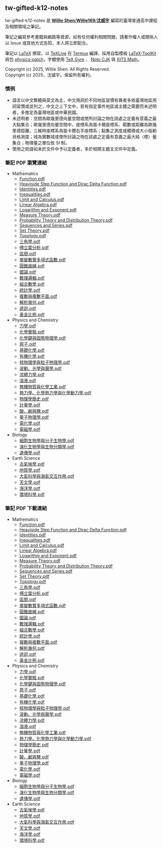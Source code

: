## tw-gifted-k12-notes

tw-gifted-k12-notes 是 [**Willie Shen**/**Willie169**/**沈威宇**](https://github.com/Willie169) 編寫的臺灣普通高中課程及相關領域之筆記。

筆記之編寫參考書籍與網路等資源，如有任何權利相關問題，請著作權人或關係人以 Issue 或其他方式告知，本人將立即配合。

筆記以 [LaTeX](https://www.latex-project.org) 撰寫，以 [TeXLive](https://www.tug.org/texlive) 在 [Termux](https://github.com/termux/termux-app) 編譯，採用自製模板 [LaTeX-ToolKit](https://github.com/Willie169/LaTeX-ToolKit) 與包 [physics-patch](https://github.com/Willie169/physics-patch)，字體使用 [TeX Gyre](https://ctan.org/pkg/tex-gyre) 、 [Noto CJK](https://github.com/notofonts/noto-cjk) 與 [XITS Math](https://github.com/aliftype/xits)。

Copyright (c) 2025, Willie Shen. All Rights Reserved.<br />
Copyright (c) 2025，沈威宇。保留所有權利。

### 慣例

- 語言以中文繁體與英文為主，中文用詞於不同地區習慣有異者多依臺灣地區用詞習慣或並列之，中文之上下文中，若有指定事件地區或主體之需要而未述明者，多推定為臺灣地區或中華民國。
- 未述明者：空間為歐幾里德向量空間或使所討論之物在該處之定義有意義之最大點集合；歐幾里德向量空間中，座標系為笛卡爾座標系、範數或距離為歐幾里德距離，三維時座標系為笛卡爾右手座標系；點集之測度或體積或大小指勒貝格測度；域為實數域或使所討論之物在該處之定義有意義之最大純（標）量集合；物理量之單位依 SI 制。
- 使用之術語如未於文件中予以定義者，多於相關主題主文件中定義。

### 筆記 PDF 瀏覽連結

- Mathematics
  - [Function.pdf](Mathematics/Function.pdf)
  - [Heaviside Step Function and Dirac Delta Function.pdf](Mathematics/Heaviside%20Step%20Function%20and%20Dirac%20Delta%20Function.pdf)
  - [Identities.pdf](Mathematics/Identities.pdf)
  - [Inequalities.pdf](Mathematics/Inequalities.pdf)
  - [Limit and Calculus.pdf](Mathematics/Limit%20and%20Calculus.pdf)
  - [Linear Algebra.pdf](Mathematics/Linear%20Algebra.pdf)
  - [Logarithm and Exponent.pdf](Mathematics/Logarithm%20and%20Exponent.pdf)
  - [Measure Theory.pdf](Mathematics/Measure%20Theory.pdf)
  - [Probability Theory and Distribution Theory.pdf](Mathematics/Probability%20Theory%20and%20Distribution%20Theory.pdf)
  - [Sequences and Series.pdf](Mathematics/Sequences%20and%20Series.pdf)
  - [Set Theory.pdf](Mathematics/Set%20Theory.pdf)
  - [Topology.pdf](Mathematics/Topology.pdf)
  - [三角學.pdf](Mathematics/三角學.pdf)
  - [傅立葉分析.pdf](Mathematics/傅立葉分析.pdf)
  - [區間.pdf](Mathematics/區間.pdf)
  - [單變數實多項式函數.pdf](Mathematics/單變數實多項式函數.pdf)
  - [圓錐曲線.pdf](Mathematics/圓錐曲線.pdf)
  - [圖論.pdf](Mathematics/圖論.pdf)
  - [數理邏輯.pdf](Mathematics/數理邏輯.pdf)
  - [組合數學.pdf](Mathematics/組合數學.pdf)
  - [統計學.pdf](Mathematics/統計學.pdf)
  - [複數與複數平面.pdf](Mathematics/複數與複數平面.pdf)
  - [解析幾何.pdf](Mathematics/解析幾何.pdf)
  - [遞迴.pdf](Mathematics/遞迴.pdf)
  - [黃金比例.pdf](Mathematics/黃金比例.pdf)
- Physics and Chemistry
  - [力學.pdf](Physics%20and%20Chemistry/力學.pdf)
  - [化學實驗.pdf](Physics%20and%20Chemistry/化學實驗.pdf)
  - [化學鍵與固態物理學.pdf](Physics%20and%20Chemistry/化學鍵與固態物理學.pdf)
  - [原子.pdf](Physics%20and%20Chemistry/原子.pdf)
  - [基礎化學.pdf](Physics%20and%20Chemistry/基礎化學.pdf)
  - [有機化學.pdf](Physics%20and%20Chemistry/有機化學.pdf)
  - [核物理學與粒子物理學.pdf](Physics%20and%20Chemistry/核物理學與粒子物理學.pdf)
  - [波動、光學與聲學.pdf](Physics%20and%20Chemistry/波動、光學與聲學.pdf)
  - [流體力學.pdf](Physics%20and%20Chemistry/流體力學.pdf)
  - [溶液.pdf](Physics%20and%20Chemistry/溶液.pdf)
  - [無機物質與化學工業.pdf](Physics%20and%20Chemistry/無機物質與化學工業.pdf)
  - [熱力學、化學熱力學與化學動力學.pdf](Physics%20and%20Chemistry/熱力學、化學熱力學與化學動力學.pdf)
  - [物理學簡史.pdf](Physics%20and%20Chemistry/物理學簡史.pdf)
  - [計量學.pdf](Physics%20and%20Chemistry/計量學.pdf)
  - [酸、鹼與鹽.pdf](Physics%20and%20Chemistry/酸、鹼與鹽.pdf)
  - [量子物理學.pdf](Physics%20and%20Chemistry/量子物理學.pdf)
  - [電化學.pdf](Physics%20and%20Chemistry/電化學.pdf)
  - [電磁學.pdf](Physics%20and%20Chemistry/電磁學.pdf)
- Biology
  - [細胞生物學與分子生物學.pdf](Biology/細胞生物學與分子生物學.pdf)
  - [演化生物學與生物分類學.pdf](Biology/演化生物學與生物分類學.pdf)
  - [遺傳學.pdf](Biology/遺傳學.pdf)
- Earth Science
  - [古氣候學.pdf](Earth%20Science/古氣候學.pdf)
  - [地質學.pdf](Earth%20Science/地質學.pdf)
  - [大氣科學與海氣交互作用.pdf](Earth%20Science/大氣科學與海氣交互作用.pdf)
  - [天文學.pdf](Earth%20Science/天文學.pdf)
  - [海洋學.pdf](Earth%20Science/海洋學.pdf)
  - [環境科學.pdf](Earth%20Science/環境科學.pdf)

### 筆記 PDF 下載連結

- Mathematics
  - [Function.pdf](https://raw.githubusercontent.com/Willie169/tw-gifted-k12-notes/main/Mathematics/Function.pdf)
  - [Heaviside Step Function and Dirac Delta Function.pdf](https://raw.githubusercontent.com/Willie169/tw-gifted-k12-notes/main/Mathematics/Heaviside%20Step%20Function%20and%20Dirac%20Delta%20Function.pdf)
  - [Identities.pdf](https://raw.githubusercontent.com/Willie169/tw-gifted-k12-notes/main/Mathematics/Identities.pdf)
  - [Inequalities.pdf](https://raw.githubusercontent.com/Willie169/tw-gifted-k12-notes/main/Mathematics/Inequalities.pdf)
  - [Limit and Calculus.pdf](https://raw.githubusercontent.com/Willie169/tw-gifted-k12-notes/main/Mathematics/Limit%20and%20Calculus.pdf)
  - [Linear Algebra.pdf](https://raw.githubusercontent.com/Willie169/tw-gifted-k12-notes/main/Mathematics/Linear%20Algebra.pdf)
  - [Logarithm and Exponent.pdf](https://raw.githubusercontent.com/Willie169/tw-gifted-k12-notes/main/Mathematics/Logarithm%20and%20Exponent.pdf)
  - [Measure Theory.pdf](https://raw.githubusercontent.com/Willie169/tw-gifted-k12-notes/main/Mathematics/Measure%20Theory.pdf)
  - [Probability Theory and Distribution Theory.pdf](https://raw.githubusercontent.com/Willie169/tw-gifted-k12-notes/main/Mathematics/Probability%20Theory%20and%20Distribution%20Theory.pdf)
  - [Sequences and Series.pdf](https://raw.githubusercontent.com/Willie169/tw-gifted-k12-notes/main/Mathematics/Sequences%20and%20Series.pdf)
  - [Set Theory.pdf](https://raw.githubusercontent.com/Willie169/tw-gifted-k12-notes/main/Mathematics/Set%20Theory.pdf)
  - [Topology.pdf](https://raw.githubusercontent.com/Willie169/tw-gifted-k12-notes/main/Mathematics/Topology.pdf)
  - [三角學.pdf](https://raw.githubusercontent.com/Willie169/tw-gifted-k12-notes/main/Mathematics/三角學.pdf)
  - [傅立葉分析.pdf](https://raw.githubusercontent.com/Willie169/tw-gifted-k12-notes/main/Mathematics/傅立葉分析.pdf)
  - [區間.pdf](https://raw.githubusercontent.com/Willie169/tw-gifted-k12-notes/main/Mathematics/區間.pdf)
  - [單變數實多項式函數.pdf](https://raw.githubusercontent.com/Willie169/tw-gifted-k12-notes/main/Mathematics/單變數實多項式函數.pdf)
  - [圓錐曲線.pdf](https://raw.githubusercontent.com/Willie169/tw-gifted-k12-notes/main/Mathematics/圓錐曲線.pdf)
  - [圖論.pdf](https://raw.githubusercontent.com/Willie169/tw-gifted-k12-notes/main/Mathematics/圖論.pdf)
  - [數理邏輯.pdf](https://raw.githubusercontent.com/Willie169/tw-gifted-k12-notes/main/Mathematics/數理邏輯.pdf)
  - [組合數學.pdf](https://raw.githubusercontent.com/Willie169/tw-gifted-k12-notes/main/Mathematics/組合數學.pdf)
  - [統計學.pdf](https://raw.githubusercontent.com/Willie169/tw-gifted-k12-notes/main/Mathematics/統計學.pdf)
  - [複數與複數平面.pdf](https://raw.githubusercontent.com/Willie169/tw-gifted-k12-notes/main/Mathematics/複數與複數平面.pdf)
  - [解析幾何.pdf](https://raw.githubusercontent.com/Willie169/tw-gifted-k12-notes/main/Mathematics/解析幾何.pdf)
  - [遞迴.pdf](https://raw.githubusercontent.com/Willie169/tw-gifted-k12-notes/main/Mathematics/遞迴.pdf)
  - [黃金比例.pdf](https://raw.githubusercontent.com/Willie169/tw-gifted-k12-notes/main/Mathematics/黃金比例.pdf)
- Physics and Chemistry
  - [力學.pdf](https://raw.githubusercontent.com/Willie169/tw-gifted-k12-notes/main/Physics%20and%20Chemistry/力學.pdf)
  - [化學實驗.pdf](https://raw.githubusercontent.com/Willie169/tw-gifted-k12-notes/main/Physics%20and%20Chemistry/化學實驗.pdf)
  - [化學鍵與固態物理學.pdf](https://raw.githubusercontent.com/Willie169/tw-gifted-k12-notes/main/Physics%20and%20Chemistry/化學鍵與固態物理學.pdf)
  - [原子.pdf](https://raw.githubusercontent.com/Willie169/tw-gifted-k12-notes/main/Physics%20and%20Chemistry/原子.pdf)
  - [基礎化學.pdf](https://raw.githubusercontent.com/Willie169/tw-gifted-k12-notes/main/Physics%20and%20Chemistry/基礎化學.pdf)
  - [有機化學.pdf](https://raw.githubusercontent.com/Willie169/tw-gifted-k12-notes/main/Physics%20and%20Chemistry/有機化學.pdf)
  - [核物理學與粒子物理學.pdf](https://raw.githubusercontent.com/Willie169/tw-gifted-k12-notes/main/Physics%20and%20Chemistry/核物理學與粒子物理學.pdf)
  - [波動、光學與聲學.pdf](https://raw.githubusercontent.com/Willie169/tw-gifted-k12-notes/main/Physics%20and%20Chemistry/波動、光學與聲學.pdf)
  - [流體力學.pdf](https://raw.githubusercontent.com/Willie169/tw-gifted-k12-notes/main/Physics%20and%20Chemistry/流體力學.pdf)
  - [溶液.pdf](https://raw.githubusercontent.com/Willie169/tw-gifted-k12-notes/main/Physics%20and%20Chemistry/溶液.pdf)
  - [無機物質與化學工業.pdf](https://raw.githubusercontent.com/Willie169/tw-gifted-k12-notes/main/Physics%20and%20Chemistry/無機物質與化學工業.pdf)
  - [熱力學、化學熱力學與化學動力學.pdf](https://raw.githubusercontent.com/Willie169/tw-gifted-k12-notes/main/Physics%20and%20Chemistry/熱力學、化學熱力學與化學動力學.pdf)
  - [物理學簡史.pdf](https://raw.githubusercontent.com/Willie169/tw-gifted-k12-notes/main/Physics%20and%20Chemistry/物理學簡史.pdf)
  - [計量學.pdf](https://raw.githubusercontent.com/Willie169/tw-gifted-k12-notes/main/Physics%20and%20Chemistry/計量學.pdf)
  - [酸、鹼與鹽.pdf](https://raw.githubusercontent.com/Willie169/tw-gifted-k12-notes/main/Physics%20and%20Chemistry/酸、鹼與鹽.pdf)
  - [量子物理學.pdf](https://raw.githubusercontent.com/Willie169/tw-gifted-k12-notes/main/Physics%20and%20Chemistry/量子物理學.pdf)
  - [電化學.pdf](https://raw.githubusercontent.com/Willie169/tw-gifted-k12-notes/main/Physics%20and%20Chemistry/電化學.pdf)
  - [電磁學.pdf](https://raw.githubusercontent.com/Willie169/tw-gifted-k12-notes/main/Physics%20and%20Chemistry/電磁學.pdf)
- Biology
  - [細胞生物學與分子生物學.pdf](https://raw.githubusercontent.com/Willie169/tw-gifted-k12-notes/main/Biology/細胞生物學與分子生物學.pdf)
  - [演化生物學與生物分類學.pdf](https://raw.githubusercontent.com/Willie169/tw-gifted-k12-notes/main/Biology/演化生物學與生物分類學.pdf)
  - [遺傳學.pdf](https://raw.githubusercontent.com/Willie169/tw-gifted-k12-notes/main/Biology/遺傳學.pdf)
- Earth Science
  - [古氣候學.pdf](https://raw.githubusercontent.com/Willie169/tw-gifted-k12-notes/main/Earth%20Science/古氣候學.pdf)
  - [地質學.pdf](https://raw.githubusercontent.com/Willie169/tw-gifted-k12-notes/main/Earth%20Science/地質學.pdf)
  - [大氣科學與海氣交互作用.pdf](https://raw.githubusercontent.com/Willie169/tw-gifted-k12-notes/main/Earth%20Science/大氣科學與海氣交互作用.pdf)
  - [天文學.pdf](https://raw.githubusercontent.com/Willie169/tw-gifted-k12-notes/main/Earth%20Science/天文學.pdf)
  - [海洋學.pdf](https://raw.githubusercontent.com/Willie169/tw-gifted-k12-notes/main/Earth%20Science/海洋學.pdf)
  - [環境科學.pdf](https://raw.githubusercontent.com/Willie169/tw-gifted-k12-notes/main/Earth%20Science/環境科學.pdf)